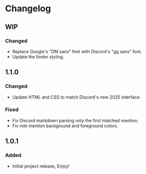 # Changelog

## WIP

### Changed

- Replace Google's "DM sans" font with Discord's "gg sans" font.
- Update the footer styling.

## 1.1.0

### Changed

- Update HTML and CSS to match Discord's new 2025 interface.

### Fixed

- Fix Discord markdown parsing only the first matched mention.
- Fix role mention background and foreground colors.

## 1.0.1

### Added

- Initial project release, Enjoy!